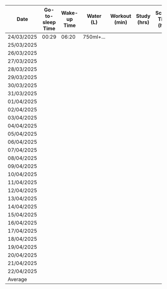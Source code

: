 | Date       | Go-to-sleep Time | Wake-up Time | Water (L) | Workout (min) | Study (hrs) | Screen Time (hrs) | Reading (min) |
| ---------- | ---------------- | ------------ | --------- | ------------- | ----------- | ----------------- | ------------- |
| 24/03/2025 | 00:29            | 06:20        | 750ml+... |               |             |                   |               |
| 25/03/2025 |  |  |  |  |  |  |  |
| 26/03/2025 |  |  |  |  |  |  |  |
| 27/03/2025 |  |  |  |  |  |  |  |
| 28/03/2025 |  |  |  |  |  |  |  |
| 29/03/2025 |  |  |  |  |  |  |  |
| 30/03/2025 |  |  |  |  |  |  |  |
| 31/03/2025 |  |  |  |  |  |  |  |
| 01/04/2025 |  |  |  |  |  |  |  |
| 02/04/2025 |  |  |  |  |  |  |  |
| 03/04/2025 |  |  |  |  |  |  |  |
| 04/04/2025 |  |  |  |  |  |  |  |
| 05/04/2025 |  |  |  |  |  |  |  |
| 06/04/2025 |  |  |  |  |  |  |  |
| 07/04/2025 |  |  |  |  |  |  |  |
| 08/04/2025 |  |  |  |  |  |  |  |
| 09/04/2025 |  |  |  |  |  |  |  |
| 10/04/2025 |  |  |  |  |  |  |  |
| 11/04/2025 |  |  |  |  |  |  |  |
| 12/04/2025 |  |  |  |  |  |  |  |
| 13/04/2025 |  |  |  |  |  |  |  |
| 14/04/2025 |  |  |  |  |  |  |  |
| 15/04/2025 |  |  |  |  |  |  |  |
| 16/04/2025 |  |  |  |  |  |  |  |
| 17/04/2025 |  |  |  |  |  |  |  |
| 18/04/2025 |  |  |  |  |  |  |  |
| 19/04/2025 |  |  |  |  |  |  |  |
| 20/04/2025 |  |  |  |  |  |  |  |
| 21/04/2025 |  |  |  |  |  |  |  |
| 22/04/2025 |  |  |  |  |  |  |  |
| Average    |  |  |  |  |  |  |  |
